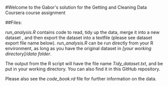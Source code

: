 #Welcome to the Gabor's solution for the Getting and Cleaning Data Coursera course assignment

##Files:

*run_analysis.R* contains code to read, tidy up the data, merge it into a new dataset , and then export the dataset into a textfile (please see dataset export file name below).
*run_analysis.R* can be run directly from your R environment, as long as you have the original dataset in *[your working directory]/data folder*.

The output from the R script will have the file name *Tidy_dataset.txt*, and be put in your working directory. You can also find it in this GitHub repository.

Please also see the *code_book.rd* file for further information on the data. 
